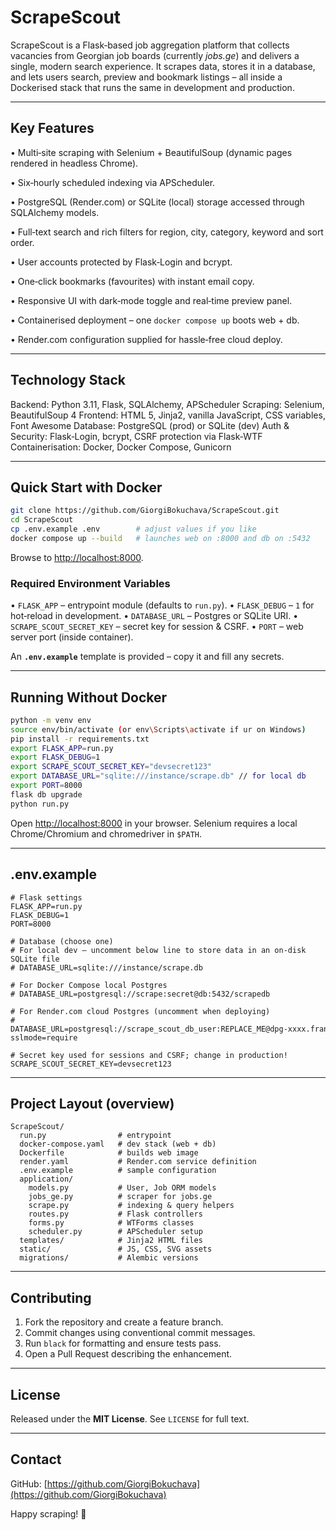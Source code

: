 # ScrapeScout

ScrapeScout is a Flask‑based job aggregation platform that collects vacancies from Georgian job boards (currently *jobs.ge*) and delivers a single, modern search experience. It scrapes data, stores it in a database, and lets users search, preview and bookmark listings – all inside a Dockerised stack that runs the same in development and production.

---

## Key Features

• Multi‑site scraping with Selenium + BeautifulSoup (dynamic pages rendered in headless Chrome).

• Six‑hourly scheduled indexing via APScheduler.

• PostgreSQL (Render.com) or SQLite (local) storage accessed through SQLAlchemy models.

• Full‑text search and rich filters for region, city, category, keyword and sort order.

• User accounts protected by Flask‑Login and bcrypt.

• One‑click bookmarks (favourites) with instant email copy.

• Responsive UI with dark‑mode toggle and real‑time preview panel.

• Containerised deployment – one `docker compose up` boots web + db.

• Render.com configuration supplied for hassle‑free cloud deploy.

---

## Technology Stack

Backend: Python 3.11, Flask, SQLAlchemy, APScheduler
Scraping: Selenium, BeautifulSoup 4
Frontend: HTML 5, Jinja2, vanilla JavaScript, CSS variables, Font Awesome
Database: PostgreSQL (prod) or SQLite (dev)
Auth & Security: Flask‑Login, bcrypt, CSRF protection via Flask‑WTF
Containerisation: Docker, Docker Compose, Gunicorn

---

## Quick Start with Docker

```bash
git clone https://github.com/GiorgiBokuchava/ScrapeScout.git
cd ScrapeScout
cp .env.example .env        # adjust values if you like
docker compose up --build   # launches web on :8000 and db on :5432
```

Browse to [http://localhost:8000](http://localhost:8000).

### Required Environment Variables

• `FLASK_APP` – entrypoint module (defaults to `run.py`).
• `FLASK_DEBUG` – `1` for hot‑reload in development.
• `DATABASE_URL` – Postgres or SQLite URI.
• `SCRAPE_SCOUT_SECRET_KEY` – secret key for session & CSRF.
• `PORT` – web server port (inside container).

An **`.env.example`** template is provided – copy it and fill any secrets.

---

## Running Without Docker

```bash
python -m venv env
source env/bin/activate (or env\Scripts\activate if ur on Windows)
pip install -r requirements.txt
export FLASK_APP=run.py
export FLASK_DEBUG=1
export SCRAPE_SCOUT_SECRET_KEY="devsecret123"
export DATABASE_URL="sqlite:///instance/scrape.db" // for local db
export PORT=8000
flask db upgrade
python run.py
```

Open [http://localhost:8000](http://localhost:8000) in your browser. Selenium requires a local Chrome/Chromium and chromedriver in `$PATH`.

---

## .env.example

```
# Flask settings
FLASK_APP=run.py
FLASK_DEBUG=1
PORT=8000

# Database (choose one)
# For local dev – uncomment below line to store data in an on‑disk SQLite file
# DATABASE_URL=sqlite:///instance/scrape.db

# For Docker Compose local Postgres
# DATABASE_URL=postgresql://scrape:secret@db:5432/scrapedb

# For Render.com cloud Postgres (uncomment when deploying)
# DATABASE_URL=postgresql://scrape_scout_db_user:REPLACE_ME@dpg‑xxxx.frankfurt‑postgres.render.com/scrape_scout_db?sslmode=require

# Secret key used for sessions and CSRF; change in production!
SCRAPE_SCOUT_SECRET_KEY=devsecret123
```

---

## Project Layout (overview)

```
ScrapeScout/
  run.py                # entrypoint
  docker-compose.yaml   # dev stack (web + db)
  Dockerfile            # builds web image
  render.yaml           # Render.com service definition
  .env.example          # sample configuration
  application/
    models.py           # User, Job ORM models
    jobs_ge.py          # scraper for jobs.ge
    scrape.py           # indexing & query helpers
    routes.py           # Flask controllers
    forms.py            # WTForms classes
    scheduler.py        # APScheduler setup
  templates/            # Jinja2 HTML files
  static/               # JS, CSS, SVG assets
  migrations/           # Alembic versions
```

---

## Contributing

1. Fork the repository and create a feature branch.
2. Commit changes using conventional commit messages.
3. Run `black` for formatting and ensure tests pass.
4. Open a Pull Request describing the enhancement.

---

## License

Released under the **MIT License**. See `LICENSE` for full text.

---

## Contact

GitHub: [https://github.com/GiorgiBokuchava](https://github.com/GiorgiBokuchava)

Happy scraping! 🚀
